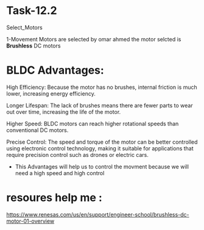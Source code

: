 # Task-12.2
Select_Motors

1-Movement Motors are selected by omar ahmed
the motor selcted is **Brushless** DC motors 

# **BLDC Advantages**:
High Efficiency: Because the motor has no brushes, internal friction is much lower, increasing energy efficiency.

Longer Lifespan: The lack of brushes means there are fewer parts to wear out over time, increasing the life of the motor.

Higher Speed: BLDC motors can reach higher rotational speeds than conventional DC motors.

Precise Control: The speed and torque of the motor can be better controlled using electronic control technology, making it suitable for applications that require precision control such as drones or electric cars.

* This Advantages will help us to control the movment because we will need a high speed and high control

# **resoures help me** :
https://www.renesas.com/us/en/support/engineer-school/brushless-dc-motor-01-overview

